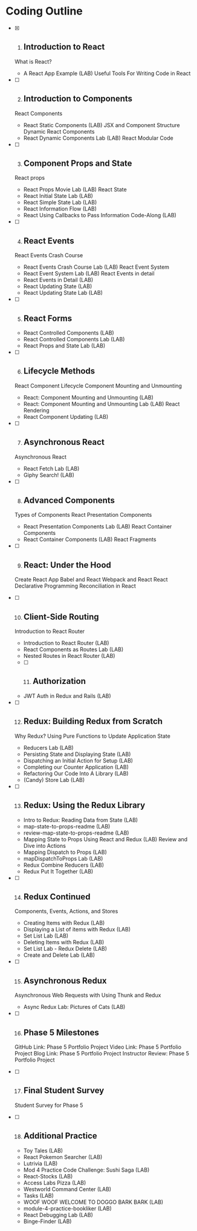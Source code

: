 # Coding Outline

- [x] 1. ## Introduction to React
    What is React?
    -  A React App Example
      (LAB)
    Useful Tools For Writing Code in React

- [ ] 2. ## Introduction to Components
    React Components
    -  React Static Components
      (LAB)
    JSX and Component Structure
    Dynamic React Components
    -  React Dynamic Components Lab
      (LAB)
    React Modular Code

- [ ] 3. ## Component Props and State
    React props
    -  React Props Movie Lab
      (LAB)
    React State
    -  React Initial State Lab
      (LAB)
    -  React Simple State Lab
      (LAB)
    -  React Information Flow
      (LAB)
    -  React Using Callbacks to Pass Information Code-Along
      (LAB)

- [ ] 4. ## React Events
    React Events Crash Course
    -  React Events Crash Course Lab
      (LAB)
    React Event System
    -  React Event System Lab
      (LAB)
    React Events in detail
    -  React Events in Detail
      (LAB)
    -  React Updating State
      (LAB)
    -  React Updating State Lab
      (LAB)

- [ ] 5. ## React Forms
   -  React Controlled Components
     (LAB)
   -  React Controlled Components Lab
     (LAB)
   -  React Props and State Lab
     (LAB)

- [ ] 6. ## Lifecycle Methods
    React Component Lifecycle
    Component Mounting and Unmounting
    -  React: Component Mounting and Unmounting
      (LAB)
    -  React: Component Mounting and Unmounting Lab
      (LAB)
    React Rendering
    -  React Component Updating
      (LAB)

- [ ] 7. ## Asynchronous React
    Asynchronous React
    -  React Fetch Lab
      (LAB)
    -  Giphy Search!
      (LAB)

- [ ] 8. ## Advanced Components
    Types of Components
    React Presentation Components
    -  React Presentation Components Lab
      (LAB)
    React Container Components
    -  React Container Components
      (LAB)
    React Fragments

- [ ] 9. ## React: Under the Hood
    Create React App
    Babel and React
    Webpack and React
    React Declarative Programming
    Reconciliation in React

- [ ] 10. ## Client-Side Routing
    Introduction to React Router
    -  Introduction to React Router
      (LAB)
    -  React Components as Routes Lab
      (LAB)
    -  Nested Routes in React Router
      (LAB)

    - [ ] 11. ## Authorization
    -  JWT Auth in Redux and Rails
      (LAB)

- [ ] 12. ## Redux: Building Redux from Scratch
    Why Redux?
    Using Pure Functions to Update Application State
    -  Reducers Lab
      (LAB)
    -  Persisting State and Displaying State
      (LAB)
    -  Dispatching an Initial Action for Setup
      (LAB)
    -  Completing our Counter Application
      (LAB)
    -  Refactoring Our Code Into A Library
      (LAB)
    -  (Candy) Store Lab
      (LAB)

- [ ] 13. ## Redux: Using the Redux Library
    -  Intro to Redux: Reading Data from State
      (LAB)
    -  map-state-to-props-readme
      (LAB)
    -  review-map-state-to-props-readme
      (LAB)
    -  Mapping State to Props Using React and Redux
      (LAB)
    Review and Dive into Actions
    -  Mapping Dispatch to Props
      (LAB)
    -  mapDispatchToProps Lab
      (LAB)
    -  Redux Combine Reducers
      (LAB)
    -  Redux Put It Together
      (LAB)

- [ ] 14. ## Redux Continued
    Components, Events, Actions, and Stores
    -  Creating Items with Redux
      (LAB)
    -  Displaying a List of items with Redux
      (LAB)
    -  Set List Lab
      (LAB)
    -  Deleting Items with Redux
      (LAB)
    -  Set List Lab - Redux Delete
      (LAB)
    -  Create and Delete Lab
      (LAB)

- [ ] 15. ## Asynchronous Redux
    Asynchronous Web Requests with Using Thunk and Redux
    -  Async Redux Lab: Pictures of Cats
  (LAB)

- [ ] 16. ## Phase 5 Milestones
    GitHub Link: Phase 5 Portfolio Project
    Video Link: Phase 5 Portfolio Project
    Blog Link: Phase 5 Portfolio Project
    Instructor Review: Phase 5 Portfolio Project

- [ ] 17. ## Final Student Survey
    Student Survey for Phase 5

- [ ] 18. ## Additional Practice
    -  Toy Tales
      (LAB)
    -  React Pokemon Searcher
      (LAB)
    -  Lutrivia
      (LAB)
    -  Mod 4 Practice Code Challenge: Sushi Saga
      (LAB)
    -  React-Stocks
      (LAB)
    -  Access Labs Pizza
      (LAB)
    -  Westworld Command Center
      (LAB)
    -  Tasks
      (LAB)
    -  WOOF WOOF WELCOME TO DOGGO BARK BARK
      (LAB)
    -  module-4-practice-bookliker
      (LAB)
    -  React Debugging Lab
      (LAB)
    -  Binge-Finder
      (LAB)
